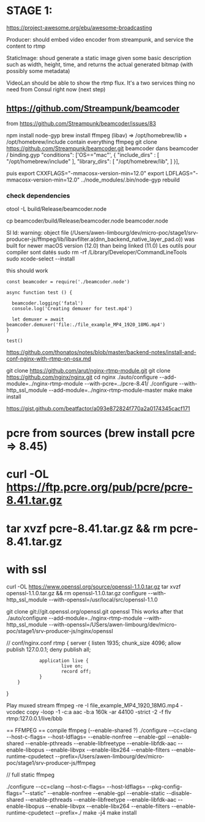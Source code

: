 # STAGE 1:

https://project-awesome.org/ebu/awesome-broadcasting

Producer: should embed video encoder from streampunk, and service the content to rtmp

StaticImage: shoud generate a static image given some basic description such as width, height, time, and returns the actual generated bitmap (with possibly some metadata)

VideoLan should be able to show the rtmp flux. It's a two services thing no need from Consul right now (next step)


## https://github.com/Streampunk/beamcoder
from https://github.com/Streampunk/beamcoder/issues/83

npm install node-gyp
brew install ffmpeg (libav) => /opt/homebrew/lib + /opt/homebrew/include contain everything ffmpeg
git clone https://github.com/Streampunk/beamcoder.git beamcoder
dans beamcoder / binding.gyp
"conditions":
      ['OS=="mac"', {
        "include_dirs" : [
          "/opt/homebrew/include"
        ],
        "library_dirs": [
          "/opt/homebrew/lib",
        ]
      }],

puis
export CXXFLAGS="-mmacosx-version-min=12.0"
export LDFLAGS="-mmacosx-version-min=12.0"
../node_modules/.bin/node-gyp rebuild

### check dependencies
otool -L build/Release/beamcoder.node

cp beamcoder/build/Release/beamcoder.node beamcoder.node

SI ld: warning: object file (/Users/awen-limbourg/dev/micro-poc/stage1/srv-producer-js/ffmpeg/lib/libavfilter.a(dnn_backend_native_layer_pad.o)) was built for newer macOS version (12.0) than being linked (11.0)
Les outils pour compiler sont datés
sudo rm -rf /Library/Developer/CommandLineTools
sudo xcode-select --install

this should work
```
const beamcoder = require('./beamcoder.node')

async function test () {

  beamcoder.logging('fatal')
  console.log('Creating demuxer for test.mp4')

  let demuxer = await beamcoder.demuxer('file:./file_example_MP4_1920_18MG.mp4')
}

test()
```

https://github.com/thonatos/notes/blob/master/backend-notes/install-and-conf-nginx-with-rtmp-on-osx.md

git clone https://github.com/arut/nginx-rtmp-module.git
git clone https://github.com/nginx/nginx.git
cd nginx
./auto/configure --add-module=../nginx-rtmp-module --with-pcre=../pcre-8.41/ 
./configure --with-http_ssl_module --add-module=../nginx-rtmp-module-master
make
make install

https://gist.github.com/beatfactor/a093e872824f770a2a0174345cacf171
# pcre from sources (brew install pcre => 8.45)
# curl -OL https://ftp.pcre.org/pub/pcre/pcre-8.41.tar.gz
# tar xvzf pcre-8.41.tar.gz && rm pcre-8.41.tar.gz
# with ssl
curl -OL https://www.openssl.org/source/openssl-1.1.0.tar.gz
tar xvzf openssl-1.1.0.tar.gz && rm openssl-1.1.0.tar.gz 
configure --with-http_ssl_module --with-openssl=/usr/local/src/openssl-1.1.0

git clone git://git.openssl.org/openssl.git openssl
This works after that
./auto/configure --add-module=../nginx-rtmp-module --with-http_ssl_module --with-openssl=/USers/awen-limbourg/dev/micro-poc/stage1/srv-producer-js/nginx/openssl

// conf/nginx.conf
rtmp {
        server {
                listen 1935;
                chunk_size 4096;
                allow publish 127.0.0.1;
                deny publish all;

                application live {
                        live on;
                        record off;
                }
        }
}


Play muxed stream 
ffmpeg -re -I file_example_MP4_1920_18MG.mp4 -vcodec copy -loop -1 -c:a aac -b:a 160k -ar 44100 -strict -2 -f flv rtmp:127.0.0.1/live/bbb

== FFMPEG ==
compile ffmpeg (--enable-shared ?)
./configure --cc=clang --host-c-flags= --host-ldflags= --enable-nonfree --enable-gpl --enable-shared --enable-pthreads --enable-libfreetype --enable-libfdk-aac --enable-libopus --enable-libvpx --enable-libx264 --enable-filters --enable-runtime-cpudetect --prefix=/Users/awen-limbourg/dev/micro-poc/stage1/srv-producer-js/ffmpeg

// full static ffmpeg

./configure  --cc=clang --host-c-flags= --host-ldflags= --pkg-config-flags="--static" --enable-nonfree --enable-gpl --enable-static --disable-shared --enable-pthreads --enable-libfreetype --enable-libfdk-aac --enable-libopus --enable-libvpx --enable-libx264 --enable-filters --enable-runtime-cpudetect --prefix=./
make -j4
make install



